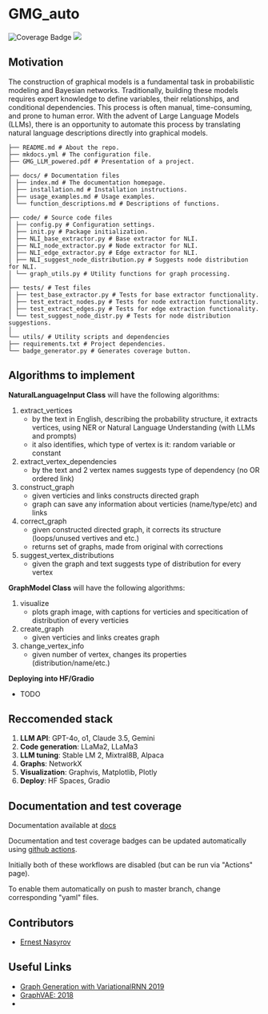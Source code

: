 # GMG_auto 
![Coverage Badge](https://intsystems.github.io/graphical-model-generation/coverage/coverage-badge.svg)
[<img src="https://img.shields.io/badge/github%20pages-121013?style=for-the-badge&logo=github&logoColor=white">](https://intsystems.github.io/graphical-model-generation/)

## Motivation
The construction of graphical models is a fundamental task in probabilistic modeling and Bayesian networks. Traditionally, building these models requires expert knowledge to define variables, their relationships, and conditional dependencies. This process is often manual, time-consuming, and prone to human error. With the advent of Large Language Models (LLMs), there is an opportunity to automate this process by translating natural language descriptions directly into graphical models.
```
├── README.md # About the repo.
├── mkdocs.yml # The configuration file.
├── GMG_LLM_powered.pdf # Presentation of a project.
│
├── docs/ # Documentation files
│ ├── index.md # The documentation homepage.
│ ├── installation.md # Installation instructions.
│ ├── usage_examples.md # Usage examples.
│ └── function_descriptions.md # Descriptions of functions.
│
├── code/ # Source code files
│ ├── config.py # Configuration settings.
│ ├── init.py # Package initialization.
│ ├── NLI_base_extractor.py # Base extractor for NLI.
│ ├── NLI_node_extractor.py # Node extractor for NLI.
│ ├── NLI_edge_extractor.py # Edge extractor for NLI.
│ ├── NLI_suggest_node_distribution.py # Suggests node distribution for NLI.
│ └── graph_utils.py # Utility functions for graph processing.
│
├── tests/ # Test files
│ ├── test_base_extractor.py # Tests for base extractor functionality.
│ ├── test_extract_nodes.py # Tests for node extraction functionality.
│ ├── test_extract_edges.py # Tests for edge extraction functionality.
│ └── test_suggest_node_distr.py # Tests for node distribution suggestions.
│
└── utils/ # Utility scripts and dependencies
├── requirements.txt # Project dependencies.
└── badge_generator.py # Generates coverage button.
```


## Algorithms to implement
**NaturalLanguageInput Class** will have the following algorithms:
1. extract_vertices
   - by the text in English, describing the probability structure, it extracts vertices, using NER or Natural Language Understanding (with LLMs and prompts)
   - it also identifies, which type of vertex is it: random variable or constant
2. extract_vertex_dependencies
   - by the text and 2 vertex names suggests type of dependency (no OR ordered link)
3. construct_graph
   - given verticies and links constructs directed graph
   - graph can save any information about verticies (name/type/etc) and links
4. correct_graph
   - given constructed directed graph, it corrects its structure (loops/unused vertives and etc.)
   - returns set of graphs, made from original with corrections
5. suggest_vertex_distributions
   - given the graph and text suggests type of distribution for every vertex
  
**GraphModel Class** will have the following algorithms:
1. visualize
   - plots graph image, with captions for verticies and specitication of distribution of every verticies
2. create_graph
   - given verticies and links creates graph
3. change_vertex_info
   - given number of vertex, changes its properties (distribution/name/etc.)

**Deploying into HF/Gradio**
- TODO

## Reccomended stack
1. **LLM API**: GPT-4o, o1, Claude 3.5, Gemini
2. **Code generation**: LLaMa2, LLaMa3
3. **LLM tuning**: Stable LM 2, Mixtral8B, Alpaca
4. **Graphs**: NetworkX
5. **Visualization**: Graphvis, Matplotlib, Plotly
6. **Deploy**: HF Spaces, Gradio


## Documentation and test coverage

Documentation available at [docs](https://intsystems.github.io/graphical-model-generation/)

Documentation and test coverage badges can be updated automatically using [github actions](.github/workflows).

Initially both of these workflows are disabled (but can be run via "Actions" page).

To enable them automatically on push to master branch, change corresponding "yaml" files.

## Contributors
- [Ernest Nasyrov](https://github.com/2001092236)
## Useful Links
- [Graph Generation with VariationalRNN 2019](https://arxiv.org/pdf/1910.01743) 
- [GraphVAE: 2018](https://arxiv.org/abs/1802.03480)
- 
